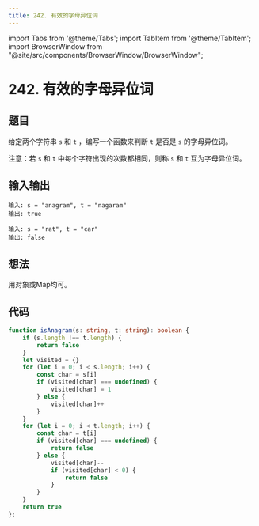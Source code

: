 ```yaml
---
title: 242. 有效的字母异位词
---
```


import Tabs from '@theme/Tabs';
import TabItem from '@theme/TabItem';
import BrowserWindow from "@site/src/components/BrowserWindow/BrowserWindow";

# 242. 有效的字母异位词

## 题目

<BrowserWindow url='https://leetcode-cn.com/problems/valid-anagram/'>

  给定两个字符串 `s` 和 `t` ，编写一个函数来判断 `t` 是否是 `s` 的字母异位词。

  注意：若 `s` 和 `t` 中每个字符出现的次数都相同，则称 `s` 和 `t` 互为字母异位词。

</BrowserWindow>

## 输入输出

<Tabs groupId="solutions">
  <TabItem value="example1" label="示例1">

    输入: s = "anagram", t = "nagaram"
    输出: true


  </TabItem>
  <TabItem value="example2" label="示例2">

    输入: s = "rat", t = "car"
    输出: false 

  </TabItem>
</Tabs>

## 想法

用对象或Map均可。

## 代码

<Tabs groupId="solutions">
  <TabItem value="ts" label="TypeScript">

```ts
function isAnagram(s: string, t: string): boolean {
    if (s.length !== t.length) {
        return false
    }
    let visited = {}
    for (let i = 0; i < s.length; i++) {
        const char = s[i]
        if (visited[char] === undefined) {
            visited[char] = 1
        } else {
            visited[char]++
        }
    }
    for (let i = 0; i < t.length; i++) {
        const char = t[i]
        if (visited[char] === undefined) {
            return false
        } else {
            visited[char]--
            if (visited[char] < 0) {
                return false
            }
        }
    }
    return true
};
```

  </TabItem>
</Tabs>
